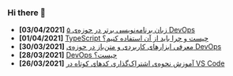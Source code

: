 ### Hi there 👋

<!-- posts -->
* **[03/04/2021]** [۵ زبان برنامه‌نویسی برتر در حوزه‌ی DevOps](https://liara.ir/blog/%db%b5-%d8%b2%d8%a8%d8%a7%d9%86-%d8%a8%d8%b1%d9%86%d8%a7%d9%85%d9%87%e2%80%8c%d9%86%d9%88%db%8c%d8%b3%db%8c-%d8%a8%d8%b1%d8%aa%d8%b1-%d8%af%d8%b1-%d8%ad%d9%88%d8%b2%d9%87%e2%80%8c%db%8c-devops/ "۵ زبان برنامه‌نویسی برتر در حوزه‌ی DevOps")
* **[01/04/2021]** [TypeScript چیست و چرا باید از آن استفاده کنیم؟](https://liara.ir/blog/typescript-%da%86%db%8c%d8%b3%d8%aa-%d9%88-%da%86%d8%b1%d8%a7-%d8%a8%d8%a7%db%8c%d8%af-%d8%a7%d8%b2-%d8%a2%d9%86-%d8%a7%d8%b3%d8%aa%d9%81%d8%a7%d8%af%d9%87-%da%a9%d9%86%db%8c%d9%85%d8%9f/ "TypeScript چیست و چرا باید از آن استفاده کنیم؟")
* **[30/03/2021]** [معرفی ابزارهای کاربردی و متن‌باز در حوزه‌ی DevOps](https://liara.ir/blog/%d9%85%d8%b9%d8%b1%d9%81%db%8c-%d8%a7%d8%a8%d8%b2%d8%a7%d8%b1%d9%87%d8%a7%db%8c-%da%a9%d8%a7%d8%b1%d8%a8%d8%b1%d8%af%db%8c-%d9%88-%d9%85%d8%aa%d9%86%e2%80%8c%d8%a8%d8%a7%d8%b2-%d8%af%d8%b1-%d8%ad/ "معرفی ابزارهای کاربردی و متن‌باز در حوزه‌ی DevOps")
* **[28/03/2021]** [DevOps چیست؟](https://liara.ir/blog/devops-%da%86%db%8c%d8%b3%d8%aa%d8%9f/ "DevOps چیست؟")
* **[26/03/2021]** [آموزش نحوه‌ی اشتراک‌گذاری کدهای کوتاه در VS Code](https://liara.ir/blog/%d8%a2%d9%85%d9%88%d8%b2%d8%b4-%d9%86%d8%ad%d9%88%d9%87%e2%80%8c%db%8c-%d8%a7%d8%b4%d8%aa%d8%b1%d8%a7%da%a9%e2%80%8c%da%af%d8%b0%d8%a7%d8%b1%db%8c-%da%a9%d8%af%d9%87%d8%a7%db%8c-%da%a9%d9%88%d8%aa/ "آموزش نحوه‌ی اشتراک‌گذاری کدهای کوتاه در VS Code")<!-- /posts -->
